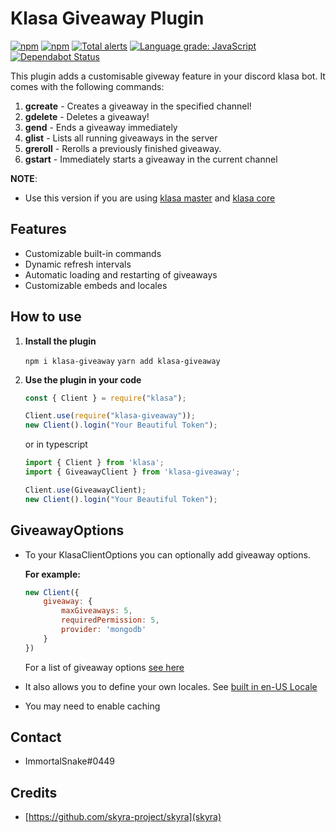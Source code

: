 # Klasa Giveaway Plugin

[![npm](https://img.shields.io/npm/v/klasa-giveaway.svg?maxAge=3600)](https://www.npmjs.com/package/klasa-giveaway)
[![npm](https://img.shields.io/npm/dt/klasa-giveaway.svg?maxAge=3600)](https://www.npmjs.com/package/klasa-giveaway)
[![Total alerts](https://img.shields.io/lgtm/alerts/g/ImmortalSnake/klasa-giveaway.svg?logo=lgtm&logoWidth=18)](https://lgtm.com/projects/g/ImmortalSnake/klasa-giveaway/alerts/)
[![Language grade: JavaScript](https://img.shields.io/lgtm/grade/javascript/g/ImmortalSnake/klasa-giveaway.svg?logo=lgtm&logoWidth=18)](https://lgtm.com/projects/g/ImmortalSnake/klasa-giveaway/context:javascript)
[![Dependabot Status](https://api.dependabot.com/badges/status?host=github&repo=ImmortalSnake/klasa-giveaway)](https://dependabot.com)

This plugin adds a customisable giveway feature in your discord klasa bot. It comes with the following commands:

1. **gcreate** - Creates a giveaway in the specified channel!
2. **gdelete** - Deletes a giveaway!
3. **gend** - Ends a giveaway immediately
4. **glist** - Lists all running giveaways in the server
5. **greroll** - Rerolls a previously finished giveaway.
6. **gstart** - Immediately starts a giveaway in the current channel

**NOTE**: 
- Use this version if you are using [klasa master](https://github.com/dirigeants/klasa) and [klasa core](https://github.com/dirigeants/core)


## Features

* Customizable built-in commands
* Dynamic refresh intervals
* Automatic loading and restarting of giveaways
* Customizable embeds and locales

## How to use

1. **Install the plugin**

   `npm i klasa-giveaway` 
   `yarn add klasa-giveaway`

2. **Use the plugin in your code**

   ```js
   const { Client } = require("klasa");

   Client.use(require("klasa-giveaway"));
   new Client().login("Your Beautiful Token");
   ```

   or in typescript

   ```ts
   import { Client } from 'klasa';
   import { GiveawayClient } from 'klasa-giveaway';

   Client.use(GiveawayClient);
   new Client().login("Your Beautiful Token");
   ```

## GiveawayOptions

* To your KlasaClientOptions you can optionally add giveaway options.

  **For example:**
  
  ```js
  new Client({
      giveaway: {
          maxGiveaways: 5,
          requiredPermission: 5,
          provider: 'mongodb'
      }
  })
  ```

  For a list of giveaway options [see here](https://immortalsnake.github.io/klasa-giveaway/interfaces/giveawayoptions)

* It also allows you to define your own locales. See [built in en-US Locale](./src/languages/en-US.ts)
* You may need to enable caching

## Contact
- ImmortalSnake#0449

## Credits
- [https://github.com/skyra-project/skyra](skyra)